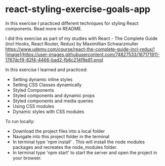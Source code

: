 # react-styling-exercise-goals-app
In this exercise I practiced different techniques for styling React components. Read more in README.

I did this exercise as part of my studies with React - The Complete Guide (incl Hooks, React Router, Redux) by Maximillian Schwarzmuller
https://www.udemy.com/course/react-the-complete-guide-incl-redux/![image](https://user-images.githubusercontent.com/74827533/167171911-1767dcf9-82f4-4466-bad2-fb6c214f9e81.png)

In this exercise I learned and practiced: 
- Setting dynamic inline styles
- Setting CSS Classes dynamically
- Styled Components
- Styled components and dynamic props
- Styled components and media queries
- Using CSS modules
- Dynamic styles with CSS modules

To run locally: 
- Download the project files into a local folder 
- Navigate into this project folder in the terminal 
- In terminal type 'npm install' . This will install the node modules packages and recreates the node_modules folder. 
- In terminal type 'npm start' to start the server and open the project in your browser.
